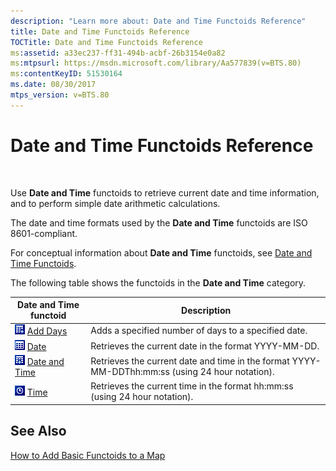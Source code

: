 ```yaml
---
description: "Learn more about: Date and Time Functoids Reference"
title: Date and Time Functoids Reference
TOCTitle: Date and Time Functoids Reference
ms:assetid: a33ec237-ff31-494b-acbf-26b3154e0a82
ms:mtpsurl: https://msdn.microsoft.com/library/Aa577839(v=BTS.80)
ms:contentKeyID: 51530164
ms.date: 08/30/2017
mtps_version: v=BTS.80
---
```


# Date and Time Functoids Reference

 

Use **Date and Time** functoids to retrieve current date and time information, and to perform simple date arithmetic calculations.

The date and time formats used by the **Date and Time** functoids are ISO 8601-compliant.

For conceptual information about **Date and Time** functoids, see [Date and Time Functoids](https://msdn.microsoft.com/library/aa559411\(v=bts.80\)).

The following table shows the functoids in the **Date and Time** category.

<table>
<thead>
<tr class="header">
<th>Date and Time functoid</th>
<th>Description</th>
</tr>
</thead>
<tbody>
<tr class="odd">
<td><img src="images/Aa561626.03aafb6a-0b02-4076-a1c4-4ab438f08007(BTS.80).jpeg" /> <a href="add-days-functoid.md">Add Days</a></td>
<td>Adds a specified number of days to a specified date.</td>
</tr>
<tr class="even">
<td><img src="images/Aa559140.e33d64db-66ed-41b0-8f48-262a32307784(BTS.80).jpeg" /> <a href="date-functoid.md">Date</a></td>
<td>Retrieves the current date in the format YYYY-MM-DD.</td>
</tr>
<tr class="odd">
<td><img src="images/Aa577839.0034ab3d-3317-4927-82fe-7d1d90d3044b(BTS.80).jpeg" /> <a href="date-and-time-functoid.md">Date and Time</a></td>
<td>Retrieves the current date and time in the format YYYY-MM-DDThh:mm:ss (using 24 hour notation).</td>
</tr>
<tr class="even">
<td><img src="images/Aa577839.e5b20c9f-987a-4897-99c4-13d4674ab7ba(BTS.80).jpeg" /> <a href="time-functoid.md">Time</a></td>
<td>Retrieves the current time in the format hh:mm:ss (using 24 hour notation).</td>
</tr>
</tbody>
</table>


## See Also

[How to Add Basic Functoids to a Map](https://msdn.microsoft.com/library/aa560635\(v=bts.80\))

